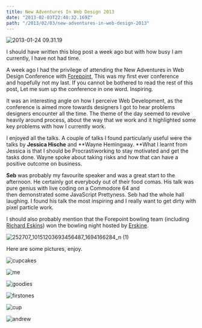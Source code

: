 ```yaml
---
title: New Adventures In Web Design 2013
date: "2013-02-03T22:40:32.169Z"
path: "/2013/02/03/new-adventures-in-web-design-2013"
---
```


![2013-01-24 09.31.19](http://www.mintuz.com/wp-content/uploads/2013/02/2013-01-24-09.31.19.jpg)

I should have written this blog post a week ago but with how busy I am currently, I have not had time.

A week ago I had the privilege of attending the New Adventures in Web Design Conference with [Forepoint](http://www.forepoint.co.uk), This was my first ever conference and hopefully not my last. If you cannot be bothered to read the rest of this post, Let me sum up the conference in one word. Inspiring.

It was an interesting angle on how I perceive Web Development, as the conference is aimed more towards designers I got to hear problems designers encounter all the time. The theme of the day seemed to revolve heavily around process, about the way that we work and it highlighted some key problems with how I currently work. 

I enjoyed all the talks. A couple of talks I found particularly useful were the talks by **Jessica Hische** and **Wayne Hemingway. **What I learnt from Jessica is that I should be Procrastiworking to stay motivated and get the tasks done. Wayne spoke about taking risks and how that can have a positive outcome on business. 

**Seb** was probably my favourite speaker and was a great start to the afternoon. He certainly got everybody out of their food comas. His talk was pure genius with live coding on a Commodore 64 and then demonstrated some JavaScript Prettyness. Seb had the whole hall laughing. I found his talk the most inspiring and I really want to get dirty with pixel particle work. 

I should also probably mention that the Forepoint bowling team (including [Richard Eskins](https://twitter.com/eskins)) won the bowling night hosted by [Erskine](http://erskinedesign.com/).

![252707_10151203693456487_1694166284_n \(1\)](http://www.mintuz.com/wp-content/uploads/2013/02/252707_10151203693456487_1694166284_n-1.jpg)

Here are some pictures, enjoy.

![cupcakes](http://www.mintuz.com/wp-content/uploads/2013/02/cupcakes.png)

![me](http://www.mintuz.com/wp-content/uploads/2013/02/me.png)

![goodies](http://www.mintuz.com/wp-content/uploads/2013/02/goodies.png)

![firstones](http://www.mintuz.com/wp-content/uploads/2013/02/firstones.png)

![cup](http://www.mintuz.com/wp-content/uploads/2013/02/cup.png)

![andrew](http://www.mintuz.com/wp-content/uploads/2013/02/andrew.png)
